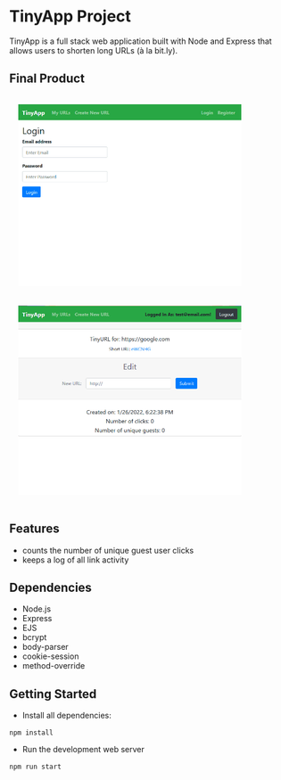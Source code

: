 # TinyApp Project

TinyApp is a full stack web application built with Node and Express that allows users to shorten long URLs (à la bit.ly).

## Final Product

<img src="./docs/tinyapp1.gif" alt="tinyapp-gif-1" width="400" style="margin: 1rem"/>
<img src="./docs/tinyapp2.gif" alt="tinyapp-gif-2" width="400" style="margin: 1rem"/>


## Features
- counts the number of unique guest user clicks
- keeps a log of all link activity



## Dependencies

- Node.js
- Express
- EJS
- bcrypt
- body-parser
- cookie-session
- method-override

## Getting Started

- Install all dependencies:
```
npm install
```

- Run the development web server 
```
npm run start
```